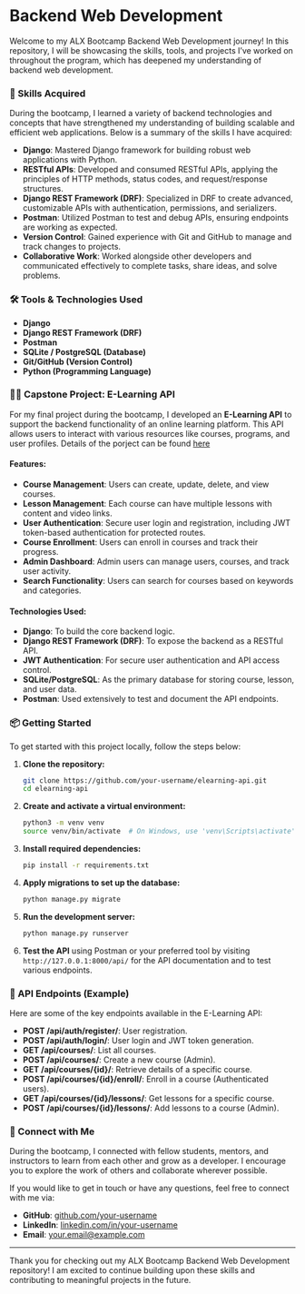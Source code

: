 # Backend Web Development

Welcome to my ALX Bootcamp Backend Web Development journey! In this repository, I will be showcasing the skills, tools, and projects I’ve worked on throughout the program, which has deepened my understanding of backend web development.

### 🚀 Skills Acquired
During the bootcamp, I learned a variety of backend technologies and concepts that have strengthened my understanding of building scalable and efficient web applications. Below is a summary of the skills I have acquired:

- **Django**: Mastered Django framework for building robust web applications with Python.
- **RESTful APIs**: Developed and consumed RESTful APIs, applying the principles of HTTP methods, status codes, and request/response structures.
- **Django REST Framework (DRF)**: Specialized in DRF to create advanced, customizable APIs with authentication, permissions, and serializers.
- **Postman**: Utilized Postman to test and debug APIs, ensuring endpoints are working as expected.
- **Version Control**: Gained experience with Git and GitHub to manage and track changes to projects.
- **Collaborative Work**: Worked alongside other developers and communicated effectively to complete tasks, share ideas, and solve problems.

### 🛠 Tools & Technologies Used
- **Django**  
- **Django REST Framework (DRF)**
- **Postman**
- **SQLite / PostgreSQL (Database)**
- **Git/GitHub (Version Control)**
- **Python (Programming Language)**

### 🧑‍💻 Capstone Project: E-Learning API
For my final project during the bootcamp, I developed an **E-Learning API** to support the backend functionality of an online learning platform. This API allows users to interact with various resources like courses, programs, and user profiles. Details of the porject can be found [here](https://github.com/abenezer-s/e_learning_api.git)
#### Features:
- **Course Management**: Users can create, update, delete, and view courses.
- **Lesson Management**: Each course can have multiple lessons with content and video links.
- **User Authentication**: Secure user login and registration, including JWT token-based authentication for protected routes.
- **Course Enrollment**: Users can enroll in courses and track their progress.
- **Admin Dashboard**: Admin users can manage users, courses, and track user activity.
- **Search Functionality**: Users can search for courses based on keywords and categories.

#### Technologies Used:
- **Django**: To build the core backend logic.
- **Django REST Framework (DRF)**: To expose the backend as a RESTful API.
- **JWT Authentication**: For secure user authentication and API access control.
- **SQLite/PostgreSQL**: As the primary database for storing course, lesson, and user data.
- **Postman**: Used extensively to test and document the API endpoints.

### 📦 Getting Started

To get started with this project locally, follow the steps below:

1. **Clone the repository:**
    ```bash
    git clone https://github.com/your-username/elearning-api.git
    cd elearning-api
    ```

2. **Create and activate a virtual environment:**
    ```bash
    python3 -m venv venv
    source venv/bin/activate  # On Windows, use 'venv\Scripts\activate'
    ```

3. **Install required dependencies:**
    ```bash
    pip install -r requirements.txt
    ```

4. **Apply migrations to set up the database:**
    ```bash
    python manage.py migrate
    ```

5. **Run the development server:**
    ```bash
    python manage.py runserver
    ```

6. **Test the API** using Postman or your preferred tool by visiting `http://127.0.0.1:8000/api/` for the API documentation and to test various endpoints.

### 📝 API Endpoints (Example)

Here are some of the key endpoints available in the E-Learning API:

- **POST /api/auth/register/**: User registration.
- **POST /api/auth/login/**: User login and JWT token generation.
- **GET /api/courses/**: List all courses.
- **POST /api/courses/**: Create a new course (Admin).
- **GET /api/courses/{id}/**: Retrieve details of a specific course.
- **POST /api/courses/{id}/enroll/**: Enroll in a course (Authenticated users).
- **GET /api/courses/{id}/lessons/**: Get lessons for a specific course.
- **POST /api/courses/{id}/lessons/**: Add lessons to a course (Admin).

### 💬 Connect with Me
During the bootcamp, I connected with fellow students, mentors, and instructors to learn from each other and grow as a developer. I encourage you to explore the work of others and collaborate wherever possible.

If you would like to get in touch or have any questions, feel free to connect with me via:

- **GitHub**: [github.com/your-username](https://github.com/your-username)
- **LinkedIn**: [linkedin.com/in/your-username](https://linkedin.com/in/your-username)
- **Email**: your.email@example.com

---

Thank you for checking out my ALX Bootcamp Backend Web Development repository! I am excited to continue building upon these skills and contributing to meaningful projects in the future.